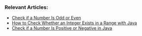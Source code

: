 ### Relevant Articles:
- [Check if a Number Is Odd or Even](https://www.baeldung.com/java-check-number-parity)
- [How to Check Whether an Integer Exists in a Range with Java](https://www.baeldung.com/java-interval-contains-integer)
- [Check if a Number Is Positive or Negative in Java](https://www.baeldung.com/java-check-number-positive-negative)
